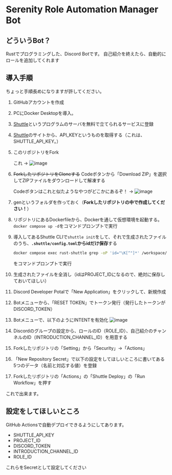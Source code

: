 # Serenity Role Automation Manager Bot

## どういうBot？
Rustでプログラミングした、Discord Botです。
自己紹介を終えたら、自動的にロールを追加してくれます

## 導入手順
ちょっと手順長めになりますが許してください。
1. GitHubアカウントを作成
2. PCにDocker Desktopを導入。
3. [Shuttle](https://console.shuttle.dev/)というプログラムのサーバを無料で立てられるサービスに登録
4. [Shuttle](https://console.shuttle.dev/)のサイトから、API_KEYというものを取得する（これは、SHUTTLE_API_KEY。）
5. このリポジトリをFork

    これ -> ![image](https://github.com/user-attachments/assets/791192a4-abd7-4222-b4cc-348c5687b588)

6. ~~ForkしたリポジトリをCloneする~~ Codeボタンから「Download ZIP」を選択してZIPファイルをダウンロードして解凍する

    Codeボタンはこれと似たようなやつがどこかにあるぞ！ -> ![image](https://github.com/user-attachments/assets/6fc68289-5e0d-4654-91b2-c009845bfad5)

8. genというフォルダを作っておく（**Forkしたリポジトリの中で作成してください！**）
9. リポジトリにあるDockerfileから、Dockerを通して仮想環境を起動する。
    `docker compose up -d`をコマンドプロンプトで実行
10. 導入してあるShuttle CLIで`shuttle init`をして、それで生成されたファイルのうち、**`.shuttle/config.toml`からidだけ保存**する
    ```bash
    docker compose exec rust-shuttle grep -oP 'id="\K[^"]*' /workspace/[9のコマンドで生成されたフォルダ]/.shuttle/config.toml
    ```
    をコマンドプロンプトで実行
11. 生成されたファイルを全消し（idはPROJECT_IDになるので、絶対に保存しておいてほしい）
12. Discord Developer Potalで「New Application」をクリックして、新規作成
13. Botメニューから、「RESET TOKEN」でトークン発行（発行したトークンがDISCORD_TOKEN）
14. Botメニューで、以下のようにINTENTを有効化
    ![image](https://github.com/user-attachments/assets/5c789a9b-8f1e-4fda-ae22-b9d89c5386e1)
15. Discordのグループの設定から、ロールのID（ROLE_ID）、自己紹介のチャンネルのID（INTRODUCTION_CHANNEL_ID）を用意する
16. Forkしたリポジトリの「Setting」から「Security」->「Actions」
17. 「New Repository Secret」で以下の設定をしてほしいところに書いてある5つのデータ（名前と対応する値）を登録
18. Forkしたリポジトリの「Actions」の「Shuttle Deploy」の「Run Workflow」を押す

これで出来ます。
## 設定をしてほしいところ
GitHub Actionsで自動デプロイできるようにしてあります。

- SHUTTLE_API_KEY
- PROJECT_ID
- DISCORD_TOKEN
- INTRODUCTION_CHANNEL_ID
- ROLE_ID

これらをSecretとして設定してください
